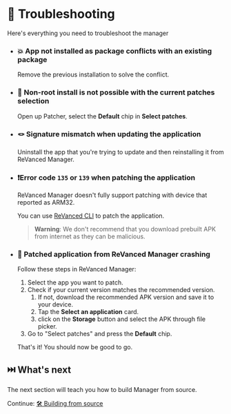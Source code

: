 # 🛟 Troubleshooting

Here's everything you need to troubleshoot the manager

- ### 💥 App not installed as package conflicts with an existing package

   Remove the previous installation to solve the conflict.

- ### 🚫 Non-root install is not possible with the current patches selection

   Open up Patcher, select the **Default** chip in **Select patches**.

- ### 🪢 Signature mismatch when updating the application

   Uninstall the app that you're trying to update and then reinstalling it from ReVanced Manager.

- ### ❗️Error code `135` or `139` when patching the application

   ReVanced Manager doesn't fully support patching with device that reported as ARM32.

   You can use [ReVanced CLI](https://github.com/revanced/revanced-cli) to patch the application.

   > **Warning**: We don't recommend that you download prebuilt APK from internet as they can be malicious.

- ### 🚨 Patched application from ReVanced Manager crashing

   Follow these steps in ReVanced Manager:

   1. Select the app you want to patch.
   2. Check if your current version matches the recommended version.
      1. If not, download the recommended APK version and save it to your device.
      2. Tap the **Select an application** card.
      3. click on the **Storage** button and select the APK through file picker.
   3. Go to "Select patches" and press the **Default** chip.

   That's it! You should now be good to go.

## ⏭️ What's next

The next section will teach you how to build Manager from source.

Continue: [🛠 Building from source](5_building-from-source.md)
